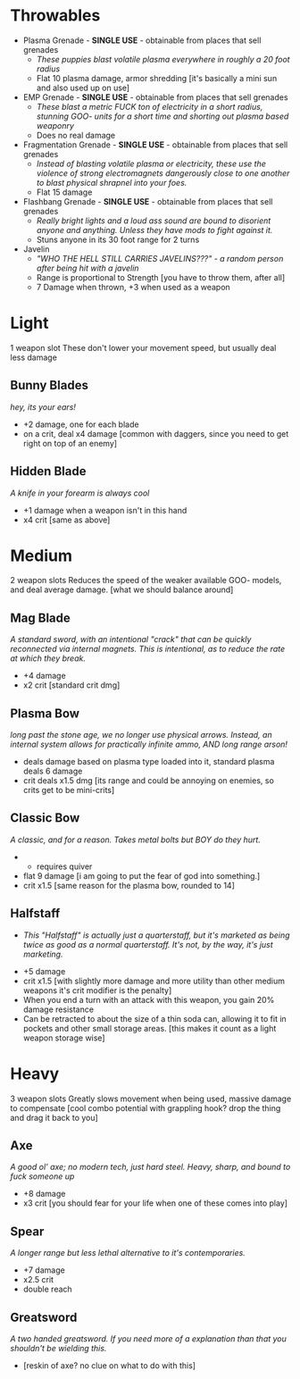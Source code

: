 # Throwables
- Plasma Grenade - **SINGLE USE** - obtainable from places that sell grenades
	+ *These puppies blast volatile plasma everywhere in roughly a 20 foot radius*
	+ Flat 10 plasma damage, armor shredding [it's basically a mini sun and also used up on use]  
- EMP Grenade - **SINGLE USE** - obtainable from places that sell grenades
	- *These blast a metric FUCK ton of electricity in a short radius, stunning GOO- units for a short time and shorting out plasma based weaponry*
	- Does no real damage
- Fragmentation Grenade - **SINGLE USE** - obtainable from places that sell grenades
	- *Instead of blasting volatile plasma or electricity, these use the violence of strong electromagnets dangerously close to one another to blast physical shrapnel into your foes.*
	-  Flat 15 damage
- Flashbang Grenade - **SINGLE USE** - obtainable from places that sell grenades
	- *Really bright lights and a loud ass sound are bound to disorient anyone and anything. Unless they have mods to fight against it.*
	- Stuns anyone in its 30 foot range for 2 turns
- Javelin 
	- *"WHO THE HELL STILL CARRIES JAVELINS???" - a random person after being hit with a javelin*
	- Range is proportional to Strength [you have to throw them, after all]
	- 7 Damage when thrown, +3 when used as a weapon
 
# Light
1 weapon slot
These don't lower your movement speed, but usually deal less damage
## Bunny Blades
*hey, its your ears!*
- +2 damage, one for each blade
- on a crit, deal x4 damage [common with daggers, since you need to get right on top of an enemy]
## Hidden Blade
 *A knife in your forearm is always cool*
- +1 damage when a weapon isn't in this hand
- x4 crit [same as above]


# Medium
2 weapon slots
Reduces the speed of the weaker available GOO- models, and deal average damage. [what we should balance around] 
## Mag Blade
 *A standard sword, with an intentional "crack" that can be quickly reconnected via internal magnets. This is intentional, as to reduce the rate at which they break.*
- +4 damage
- x2 crit [standard crit dmg]
## Plasma Bow
 *long past the stone age, we no longer use physical arrows. Instead, an internal system allows for practically infinite ammo, AND long range arson!*
- deals damage based on plasma type loaded into it, standard plasma deals 6 damage
- crit deals x1.5 dmg [its range and could be annoying on enemies, so crits get to be mini-crits]

## Classic Bow
 *A classic, and for a reason. Takes metal bolts but BOY do they hurt.*
- - requires quiver
- flat 9 damage [i am going to put the fear of god into something.]
- crit x1.5 [same reason for the plasma bow, rounded to 14]
## Halfstaff
- *This "Halfstaff" is actually just a quarterstaff, but it's marketed as being twice as good as a normal quarterstaff. It's not, by the way, it's just marketing.*
+ +5 damage
+ crit x1.5 [with slightly more damage and more utility than other medium weapons it's crit modifier is the penalty]
+ When you end a turn with an attack with this weapon, you gain 20% damage resistance
+ Can be retracted to about the size of a thin soda can, allowing it to fit in pockets and other small storage areas. [this makes it count as a light weapon storage wise]

# Heavy
3 weapon slots
Greatly slows movement when being used, massive damage to compensate [cool combo potential with grappling hook? drop the thing and drag it back to you]
##  Axe
 *A good ol' axe; no modern tech, just hard steel. Heavy, sharp, and bound to fuck someone up*
- +8 damage
- x3 crit [you should fear for your life when one of these comes into play]
## Spear
 *A longer range but less lethal alternative to it's contemporaries.*
- +7 damage
- x2.5 crit
- double reach
## Greatsword
 *A two handed greatsword. If you need more of a explanation than that you shouldn't be wielding this.*
- [reskin of axe? no clue on what to do with this]